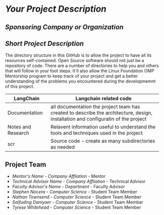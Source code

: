 # *Your Project Description*
## *Sponsoring Company or Organization*
## *Short Project Description*
The directory structure in this GitHub is to allow the project to have all its resources self-contained.
Open Source software should not just be a repository of code.  There are a number of directories to help you and others that will 
follow in your foot steps.  It'll also allow the Linux Foundation OMP Mentorship program to keep track of your project and get
a better understanding of the problems you encountered during the developmemnt of this project.

| LangChain | Langchain related code |
|---|---|
| Documentation |  all documentation the project team has created to describe the architecture, design, installation and configuratin of the project |
| Notes and Research | Relavent information useful to understand the tools and techniques used in the project |
| scr | Source code - create as many subdirectories as needed |

## Project Team
- *Mentor's Name*  - *Company Affliation* - Mentor
- *Technical Advisor Name* - *Company Affliation* - Technical Advisor
- *Faculty Advisor's Name* - *Department* - Faculty Advisor
- *Stephen Nocera* - *Computer Science* - Student Team Member
- *Nathan Townsend* - *Computer Science* - Student Team Member
- *Saifuding Daniyaer* - *Computer Science* - Student Team Member
- *Tyrese Whitehead* - *Computer Science* - Student Team Member